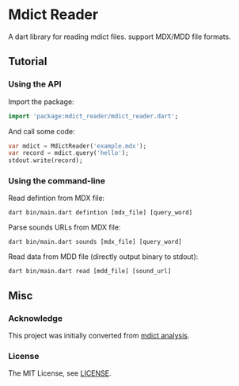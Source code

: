 Mdict Reader
============

A dart library for reading mdict files. support MDX/MDD file formats.

Tutorial
--------

### Using the API

Import the package:

```dart
import 'package:mdict_reader/mdict_reader.dart';
```

And call some code:

```dart
var mdict = MdictReader('example.mdx');
var record = mdict.query('hello');
stdout.write(record);
```

### Using the command-line

Read defintion from MDX file:

```shell
dart bin/main.dart defintion [mdx_file] [query_word]
```

Parse sounds URLs from MDX file:

```shell
dart bin/main.dart sounds [mdx_file] [query_word]
```

Read data from MDD file (directly output binary to stdout):

```shell
dart bin/main.dart read [mdd_file] [sound_url]
```

Misc
----

### Acknowledge

This project was initially converted from [mdict analysis](https://bitbucket.org/xwang/mdict-analysis).

### License

The MIT License, see [LICENSE](https://github.com/qingshan/mdict_reader/raw/main/LICENSE).